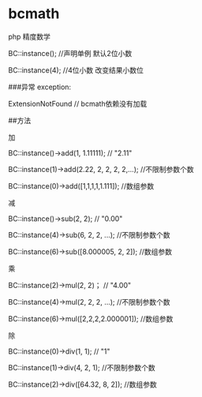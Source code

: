 # bcmath

php 精度数学


BC::instance(); //声明单例 默认2位小数

BC::instance(4);  //4位小数 改变结果小数位

###异常 exception:

ExtensionNotFound // bcmath依赖没有加载

##方法

加

BC::instance()->add(1, 1.11111); // "2.11"

BC::instance(1)->add(2.22, 2, 2, 2, 2,...); //不限制参数个数

BC::instance(0)->add([1,1,1,1,1.111]); //数组参数

减

BC::instance()->sub(2, 2); // "0.00"

BC::instance(4)->sub(6, 2, 2, ...); //不限制参数个数

BC::instance(6)->sub([8.000005, 2, 2]); //数组参数

乘

BC::instance(2)->mul(2, 2)； // "4.00"

BC::instance(4)->mul(2, 2, 2, ...); //不限制参数个数

BC::instance(6)->mul([2,2,2,2.000001]); //数组参数

除 

BC::instance(0)->div(1, 1); // "1"

BC::instance(1)->div(4, 2, 1); //不限制参数个数

BC::instance(2)->div([64.32, 8, 2]); //数组参数
